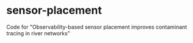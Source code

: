 # sensor-placement

Code for "Observability-based sensor placement improves contaminant tracing in river networks"
